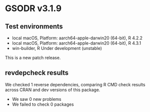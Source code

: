 # GSODR v3.1.9

## Test environments

 - local macOS, Platform: aarch64-apple-darwin20 (64-bit), R 4.2.2
 - local macOS, Platform: aarch64-apple-darwin20 (64-bit), R 4.3.1
 - win-builder, R Under development (unstable) 

This is a new patch release.

## revdepcheck results

We checked 1 reverse dependencies, comparing R CMD check results across CRAN and dev versions of this package.

 * We saw 0 new problems
 * We failed to check 0 packages
